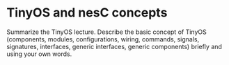 # TinyOS and nesC concepts
Summarize the TinyOS lecture. Describe the basic concept of TinyOS (components, modules, configurations, wiring, commands, signals, signatures, interfaces, generic interfaces, generic components) briefly and using your own words.
